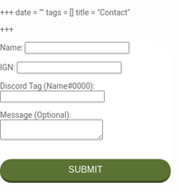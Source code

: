 +++
date = ""
tags = []
title = "Contact"

+++
 <style>
      * {
      box-sizing: border-box;
      }
      html, body {
      min-height: 100vh;
      padding: 0;
      margin: 0;
      font-family: Roboto, Arial, sans-serif;
      font-size: 14px; 
      color: #666;
      }
      input, textarea { 
      outline: none;
      }
     
      h1 {
      margin-top: 0;
      font-weight: 500;
      }
      form {
      position: relative;
      width: 80%;
      border-radius: 30px;
      background: #fff;
      }
      .form-left-decoration,
      .form-right-decoration {
      content: "";
      position: absolute;
      width: 50px;
      height: 20px;
      border-radius: 20px;
      background: #5a7233;
      }
      .form-left-decoration {
      bottom: 60px;
      left: -30px;
      }
      .form-right-decoration {
      top: 60px;
      right: -30px;
      }
      .form-left-decoration:before,
      .form-left-decoration:after,
      .form-right-decoration:before,
      .form-right-decoration:after {
      content: "";
      position: absolute;
      width: 50px;
      height: 20px;
      border-radius: 30px;
      background: #fff;
      }
      .form-left-decoration:before {
      top: -20px;
      }
      .form-left-decoration:after {
      top: 20px;
      left: 10px;
      }
      .form-right-decoration:before {
      top: -20px;
      right: 0;
      }
      .form-right-decoration:after {
      top: 20px;
      right: 10px;
      }
     
      .form-inner {
      padding: 40px;
      }
      .form-inner input,
      .form-inner textarea {
      display: block;
      width: 100%;
      padding: 15px;
      margin-bottom: 10px;
      border: none;
      border-radius: 20px;
      background: #d0dfe8;
      }
      .form-inner textarea {
      resize: none;
      }
      button {
      width: 100%;
      padding: 10px;
      margin-top: 20px;
      border-radius: 20px;
      border: none;
      border-bottom: 4px solid #3e4f24;
      background: #5a7233; 
      font-size: 16px;
      font-weight: 400;
      color: #fff;
      }
      button:hover {
      background: #3e4f24;
      } 
      @media (min-width: 568px) {
      form {
      width: 60%;
      }
      }
 </style>
    
<form name="Contact Aizera" method="POST" netlify> <p> <label>Name: <input type="text" name="Name:" required></label>  
</p>
<p>
<label>IGN: <input type="text" name="IGN:" required></label>  
</p>
<p>
<label>Discord Tag (Name#0000): <input type="text" name="Discord:" required></label>
</p>
<p>	<label>Message (Optional): <textarea name="message"></textarea></label>
</p>
<p>
<button type="submit">SUBMIT</button>
</p>
</form>